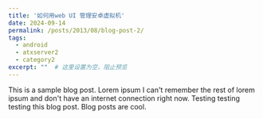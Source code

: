 ```yaml
---
title: '如何用web UI 管理安卓虚拟机'
date: 2024-09-14
permalink: /posts/2013/08/blog-post-2/
tags:
  - android
  - atxserver2
  - category2
excerpt: ""  # 这里设置为空，阻止预览
---
```


This is a sample blog post. Lorem ipsum I can't remember the rest of lorem ipsum and don't have an internet connection right now. Testing testing testing this blog post. Blog posts are cool.

